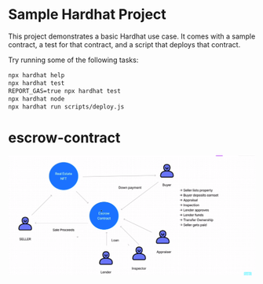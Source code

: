 # Sample Hardhat Project

This project demonstrates a basic Hardhat use case. It comes with a sample contract, a test for that contract, and a script that deploys that contract.

Try running some of the following tasks:

```shell
npx hardhat help
npx hardhat test
REPORT_GAS=true npx hardhat test
npx hardhat node
npx hardhat run scripts/deploy.js
```
# escrow-contract

![alt text](https://github.com/atifali-pm/escrow-contract/blob/main/public/images/Screenshot-2023-02-10-13-40-37.png)
